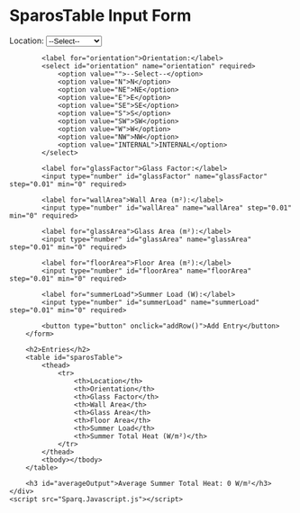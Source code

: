 <!DOCTYPE html>
<html lang="en">
<head>
    <meta charset="UTF-8">
    <meta name="viewport" content="width=device-width, initial-scale=1.0">
    <title>SparosTable UI</title>
    <link rel="stylesheet" href="Sparq.css">
</head>
<body>
    <div class="container">
        <h1>SparosTable Input Form</h1>
        <form id="sparosForm">
            <label for="location">Location:</label>
            <select id="location" name="location" required>
                <option value="">--Select--</option>
                <option value="Cape Town">Cape Town</option>
                <option value="Stellenbosch">Stellenbosch</option>
                <option value="Other">Other</option>
            </select>

            <label for="orientation">Orientation:</label>
            <select id="orientation" name="orientation" required>
                <option value="">--Select--</option>
                <option value="N">N</option>
                <option value="NE">NE</option>
                <option value="E">E</option>
                <option value="SE">SE</option>
                <option value="S">S</option>
                <option value="SW">SW</option>
                <option value="W">W</option>
                <option value="NW">NW</option>
                <option value="INTERNAL">INTERNAL</option>
            </select>

            <label for="glassFactor">Glass Factor:</label>
            <input type="number" id="glassFactor" name="glassFactor" step="0.01" min="0" required>

            <label for="wallArea">Wall Area (m²):</label>
            <input type="number" id="wallArea" name="wallArea" step="0.01" min="0" required>

            <label for="glassArea">Glass Area (m²):</label>
            <input type="number" id="glassArea" name="glassArea" step="0.01" min="0" required>

            <label for="floorArea">Floor Area (m²):</label>
            <input type="number" id="floorArea" name="floorArea" step="0.01" min="0" required>

            <label for="summerLoad">Summer Load (W):</label>
            <input type="number" id="summerLoad" name="summerLoad" step="0.01" min="0" required>

            <button type="button" onclick="addRow()">Add Entry</button>
        </form>

        <h2>Entries</h2>
        <table id="sparosTable">
            <thead>
                <tr>
                    <th>Location</th>
                    <th>Orientation</th>
                    <th>Glass Factor</th>
                    <th>Wall Area</th>
                    <th>Glass Area</th>
                    <th>Floor Area</th>
                    <th>Summer Load</th>
                    <th>Summer Total Heat (W/m²)</th>
                </tr>
            </thead>
            <tbody></tbody>
        </table>

        <h3 id="averageOutput">Average Summer Total Heat: 0 W/m²</h3>
    </div>
    <script src="Sparq.Javascript.js"></script>
</body>
</html>
